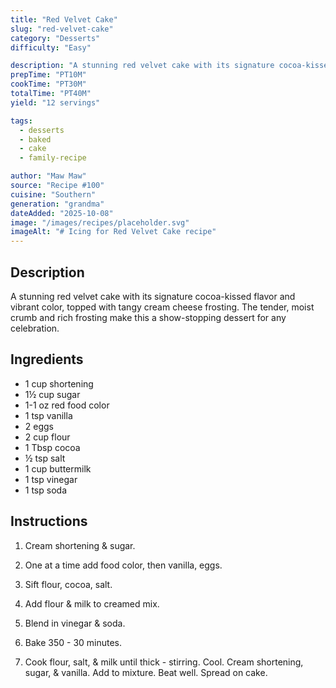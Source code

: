 ```yaml
---
title: "Red Velvet Cake"
slug: "red-velvet-cake"
category: "Desserts"
difficulty: "Easy"

description: "A stunning red velvet cake with its signature cocoa-kissed flavor and vibrant color, topped with tangy cream cheese frosting. The tender, moist crumb and rich frosting make this a show-stopping dessert for any celebration."
prepTime: "PT10M"
cookTime: "PT30M"
totalTime: "PT40M"
yield: "12 servings"

tags:
  - desserts
  - baked
  - cake
  - family-recipe

author: "Maw Maw"
source: "Recipe #100"
cuisine: "Southern"
generation: "grandma"
dateAdded: "2025-10-08"
image: "/images/recipes/placeholder.svg"
imageAlt: "# Icing for Red Velvet Cake recipe"
---
```


## Description

A stunning red velvet cake with its signature cocoa-kissed flavor and vibrant color, topped with tangy cream cheese frosting. The tender, moist crumb and rich frosting make this a show-stopping dessert for any celebration.

## Ingredients

- 1 cup shortening
- 1½ cup sugar
- 1-1 oz red food color
- 1 tsp vanilla
- 2 eggs
- 2 cup flour
- 1 Tbsp cocoa
- ½ tsp salt
- 1 cup buttermilk
- 1 tsp vinegar
- 1 tsp soda

## Instructions

1. Cream shortening & sugar.

2. One at a time add food color, then vanilla, eggs.

3. Sift flour, cocoa, salt.

4. Add flour & milk to creamed mix.

5. Blend in vinegar & soda.

6. Bake 350 - 30 minutes.

7. Cook flour, salt, & milk until thick - stirring. Cool. Cream shortening, sugar, & vanilla. Add to mixture. Beat well. Spread on cake.